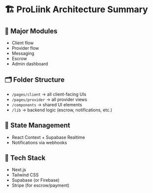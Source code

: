 # 🏗️ ProLiink Architecture Summary

## 🧩 Major Modules
- Client flow
- Provider flow
- Messaging
- Escrow
- Admin dashboard

## 🗂️ Folder Structure
- `/pages/client` → all client-facing UIs
- `/pages/provider` → all provider views
- `/components` → shared UI elements
- `/lib` → backend logic (escrow, notifications, etc.)

## 🧪 State Management
- React Context + Supabase Realtime
- Notifications via webhooks

## 🧰 Tech Stack
- Next.js
- Tailwind CSS
- Supabase (or Firebase)
- Stripe (for escrow/payment)
